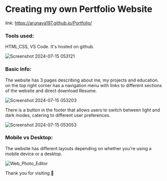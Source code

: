 # Creating my own Pertfolio Website

*link:* https://arunava197.github.io/Portfolio/
### Tools used:
HTML,CSS, VS Code. It's hosted on github. 

![Screenshot 2024-07-15 053121](https://github.com/user-attachments/assets/a0eadd82-2f41-4c16-bc06-50510766aa95)
### Basic Info:
The website has 3 pages describing about me, my projects and education.
on the top right corner has a navigation menu with links to different sections of the website and direct download Resume.

![Screenshot 2024-07-15 053203](https://github.com/user-attachments/assets/2b714c58-3fe7-45fd-837d-d185cb91f21b)

There is a button in the footer that allows users to switch between light and dark modes, catering to different user preferences.

![Screenshot 2024-07-15 053053](https://github.com/user-attachments/assets/ee056f98-14d0-4450-b723-f256d7027fb1)

### Mobile vs Desktop:
The website has different layouts depending on whether you're using a mobile device or a desktop.



![Web_Photo_Editor](https://github.com/user-attachments/assets/92fdda6e-e62c-4e6f-be1f-a6c2dc0074cc)



Thank you for visiting 🤘 
